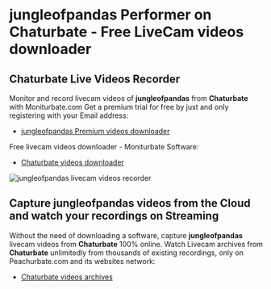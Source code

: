 # jungleofpandas Performer on Chaturbate - Free LiveCam videos downloader

## Chaturbate Live Videos Recorder

Monitor and record livecam videos of **jungleofpandas** from **Chaturbate** with Moniturbate.com
Get a premium trial for free by just and only registering with your Email address:
* [jungleofpandas Premium videos downloader](https://moniturbate.com/request-demo-licence-key.html)

Free livecam videos downloader - Moniturbate Software:
* [Chaturbate videos downloader](https://moniturbate.com/moniturbate-download-software.html)

![jungleofpandas livecam videos recorder](https://peachurnet.com/templates/moniturbate-software.png)


## Capture jungleofpandas videos from the Cloud and watch your recordings on Streaming

Without the need of downloading a software, capture **jungleofpandas** livecam videos from **Chaturbate** 100% online.
Watch Livecam archives from **Chaturbate** unlimitedly from thousands of existing recordings, only on Peachurbate.com and its websites network:
* [Chaturbate videos archives](https://peachurnet.com/)